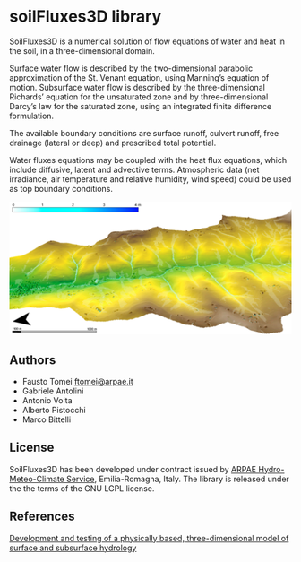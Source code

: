 # soilFluxes3D library
SoilFluxes3D is a numerical solution of flow equations of water and heat in the soil, in a three-dimensional domain.

Surface water flow is described by the two-dimensional parabolic approximation of the St. Venant equation, using Manning’s equation of motion. Subsurface water flow is described by the three-dimensional Richards’ equation for the unsaturated zone and by three-dimensional Darcy’s law for the saturated zone, using an integrated finite difference formulation.

The available boundary conditions are surface runoff, culvert runoff, free drainage (lateral or deep) and prescribed total potential.

Water fluxes equations may be coupled with the heat flux equations, which include diffusive, latent and advective terms. Atmospheric data (net irradiance, air temperature and relative humidity, wind speed) could be used as top boundary conditions.

![](https://github.com/ARPA-SIMC/CRITERIA3D/blob/master/DOC/img/ravone.png)

## Authors
- Fausto Tomei      ftomei@arpae.it
- Gabriele Antolini 
- Antonio Volta 
- Alberto Pistocchi  
- Marco Bittelli   

## License
SoilFluxes3D has been developed under contract issued by [ARPAE Hydro-Meteo-Climate Service](https://github.com/ARPA-SIMC), Emilia-Romagna, Italy.
The library is released under the the terms of the GNU LGPL license.

## References
[Development and testing of a physically based, three-dimensional model of surface and subsurface hydrology](http://www.sciencedirect.com/science/article/pii/S0309170809001754)
